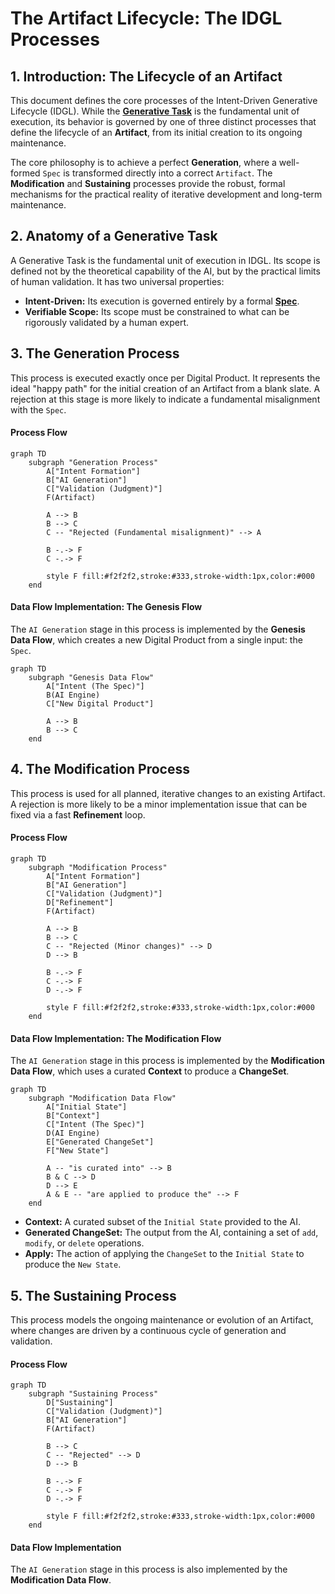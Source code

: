 # The Artifact Lifecycle: The IDGL Processes

## 1. Introduction: The Lifecycle of an Artifact

This document defines the core processes of the Intent-Driven Generative Lifecycle (IDGL). While the **[Generative Task](#2-anatomy-of-a-generative-task)** is the fundamental unit of execution, its behavior is governed by one of three distinct processes that define the lifecycle of an **Artifact**, from its initial creation to its ongoing maintenance.

The core philosophy is to achieve a perfect **Generation**, where a well-formed `Spec` is transformed directly into a correct `Artifact`. The **Modification** and **Sustaining** processes provide the robust, formal mechanisms for the practical reality of iterative development and long-term maintenance.

## 2. Anatomy of a Generative Task

A Generative Task is the fundamental unit of execution in IDGL. Its scope is defined not by the theoretical capability of the AI, but by the practical limits of human validation. It has two universal properties:

*   **Intent-Driven:** Its execution is governed entirely by a formal **[Spec](./01-the-conceptual-model.md#the-spec-the-authoritative-driver)**.
*   **Verifiable Scope:** Its scope must be constrained to what can be rigorously validated by a human expert.

## 3. The Generation Process

This process is executed exactly once per Digital Product. It represents the ideal "happy path" for the initial creation of an Artifact from a blank slate. A rejection at this stage is more likely to indicate a fundamental misalignment with the `Spec`.

#### Process Flow
```mermaid
graph TD
    subgraph "Generation Process"
        A["Intent Formation"]
        B["AI Generation"]
        C["Validation (Judgment)"]
        F(Artifact)

        A --> B
        B --> C
        C -- "Rejected (Fundamental misalignment)" --> A

        B -.-> F
        C -.-> F

        style F fill:#f2f2f2,stroke:#333,stroke-width:1px,color:#000
    end
```

#### Data Flow Implementation: The Genesis Flow
The `AI Generation` stage in this process is implemented by the **Genesis Data Flow**, which creates a new Digital Product from a single input: the `Spec`.

```mermaid
graph TD
    subgraph "Genesis Data Flow"
        A["Intent (The Spec)"]
        B(AI Engine)
        C["New Digital Product"]

        A --> B
        B --> C
    end
```

## 4. The Modification Process

This process is used for all planned, iterative changes to an existing Artifact. A rejection is more likely to be a minor implementation issue that can be fixed via a fast **Refinement** loop.

#### Process Flow
```mermaid
graph TD
    subgraph "Modification Process"
        A["Intent Formation"]
        B["AI Generation"]
        C["Validation (Judgment)"]
        D["Refinement"]
        F(Artifact)

        A --> B
        B --> C
        C -- "Rejected (Minor changes)" --> D
        D --> B

        B -.-> F
        C -.-> F
        D -.-> F

        style F fill:#f2f2f2,stroke:#333,stroke-width:1px,color:#000
    end
```

#### Data Flow Implementation: The Modification Flow
The `AI Generation` stage in this process is implemented by the **Modification Data Flow**, which uses a curated **Context** to produce a **ChangeSet**.

```mermaid
graph TD
    subgraph "Modification Data Flow"
        A["Initial State"]
        B["Context"]
        C["Intent (The Spec)"]
        D(AI Engine)
        E["Generated ChangeSet"]
        F["New State"]

        A -- "is curated into" --> B
        B & C --> D
        D --> E
        A & E -- "are applied to produce the" --> F
    end
```
*   **Context:** A curated subset of the `Initial State` provided to the AI.
*   **Generated ChangeSet:** The output from the AI, containing a set of `add`, `modify`, or `delete` operations.
*   **Apply:** The action of applying the `ChangeSet` to the `Initial State` to produce the `New State`.

## 5. The Sustaining Process

This process models the ongoing maintenance or evolution of an Artifact, where changes are driven by a continuous cycle of generation and validation.

#### Process Flow
```mermaid
graph TD
    subgraph "Sustaining Process"
        D["Sustaining"]
        C["Validation (Judgment)"]
        B["AI Generation"]
        F(Artifact)

        B --> C
        C -- "Rejected" --> D
        D --> B

        B -.-> F
        C -.-> F
        D -.-> F

        style F fill:#f2f2f2,stroke:#333,stroke-width:1px,color:#000
    end
```

#### Data Flow Implementation
The `AI Generation` stage in this process is also implemented by the **Modification Data Flow**.
